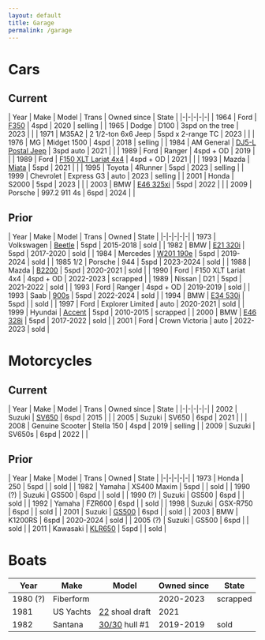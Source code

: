 ```yaml
---
layout: default
title: Garage
permalink: /garage
---
```


# Cars

## Current

| Year | Make | Model | Trans | Owned since | State |
|-|-|-|-|-|
| 1964 | Ford | [F350](assets/vehicles/f350.jpg) | 4spd | 2020 | selling |
| 1965 | Dodge | D100 | 3spd on the tree | 2023 | |
| 1971 | M35A2 | 2 1/2-ton 6x6 Jeep | 5spd x 2-range TC | 2023 | |
| 1976 | MG | Midget 1500 | 4spd | 2018 | selling |
| 1984 | AM General | [DJ5-L Postal Jeep](assets/vehicles/dj5l.jpg) | 3spd auto | 2021 | |
| 1989 | Ford | Ranger | 4spd + OD | 2019 | |
| 1989 | Ford | [F150 XLT Lariat 4x4](assets/vehicles/f150.jpg) | 4spd + OD | 2021 | |
| 1993 | Mazda | [Miata](assets/vehicles/miata.jpg) | 5spd | 2021 | |
| 1995 | Toyota | 4Runner | 5spd | 2023 | selling |
| 1999 | Chevrolet | Express G3 | auto | 2023 | selling |
| 2001 | Honda | S2000 | 5spd | 2023 | |
| 2003 | BMW | [E46 325xi](assets/vehicles/e46xi.jpg) | 5spd | 2022 | |
| 2009 | Porsche | 997.2 911 4s | 6spd | 2024 | |

## Prior

| Year | Make | Model | Trans | Owned | State |
|-|-|-|-|-|
| 1973 | Volkswagen | [Beetle](assets/vehicles/beetle.jpg) | 5spd | 2015-2018 | sold |
| 1982 | BMW | [E21 320i](assets/vehicles/e21.jpg) | 5spd | 2017-2020 | sold |
| 1984 | Mercedes | [W201 190e](assets/vehicles/190e.jpg) | 5spd | 2019-2024 | sold |
| 1985 1/2 | Porsche | 944 | 5spd | 2023-2024 | sold |
| 1988 | Mazda | [B2200](assets/vehicles/b2200.jpg) | 5spd | 2020-2021 | sold |
| 1990 | Ford | F150 XLT Lariat 4x4 | 4spd + OD | 2022-2023 | scrapped |
| 1989 | Nissan | D21 | 5spd | 2021-2022 | sold |
| 1993 | Ford | Ranger | 4spd + OD | 2019-2019 | sold |
| 1993 | Saab | [900s](assets/vehicles/saab.jpg) | 5spd | 2022-2024 | sold |
| 1994 | BMW | [E34 530i](assets/vehicles/e34.jpg) | 5spd | | sold |
| 1997 | Ford | Explorer Limited | auto | 2020-2021 | sold |
| 1999 | Hyundai | [Accent](assets/vehicles/hyundai.jpg) | 5spd | 2010-2015 | scrapped |
| 2000 | BMW | [E46 328i](assets/vehicles/e46.jpg) | 5spd | 2017-2022 | sold |
| 2001 | Ford | Crown Victoria | auto | 2022-2023 | sold |

# Motorcycles

## Current

| Year | Make | Model | Trans | Owned since | State |
|-|-|-|-|-|
| 2002 | Suzuki | [SV650](assets/vehicles/02sv650.jpg) | 6spd | 2015 | |
| 2005 | Suzuki | SV650 | 6spd | 2021 | |
| 2008 | Genuine Scooter | Stella 150 | 4spd | 2019 | selling |
| 2009 | Suzuki | SV650s | 6spd | 2022 | |

## Prior

| Year | Make | Model | Trans | Owned | State |
|-|-|-|-|-|
| 1973 | Honda | 250 | 5spd | | sold |
| 1982 | Yamaha | XS400 Maxim | 5spd | | sold |
| 1990 (?) | Suzuki | GS500 | 6spd | | sold |
| 1990 (?) | Suzuki | GS500 | 6spd | | sold |
| 1992 | Yamaha | FZR600 | 6spd | | sold |
| 1998 | Suzuki | GSX-R750 | 6spd | | sold |
| 2001 | Suzuki | [GS500](assets/vehicles/gs500.jpg) | 6spd | | sold |
| 2003 | BMW | K1200RS | 6spd | 2020-2024 | sold |
| 2005 (?) | Suzuki | GS500 | 6spd | | sold |
| 2011 | Kawasaki | [KLR650](assets/vehicles/klr.jpg) | 5spd | | sold |

# Boats

| Year | Make | Model | Owned since | State |
|-|-|-|-|-|
| 1980 (?) | Fiberform | | 2020-2023 | scrapped |
| 1981 | US Yachts | [22](assets/vehicles/us22.jpg) shoal draft | 2021 | |
| 1982 | Santana | [30/30](assets/vehicles/santana.jpg) hull #1 | 2019-2019 | sold |
